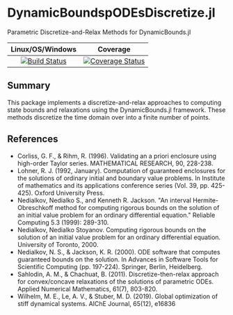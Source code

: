 # DynamicBoundspODEsDiscretize.jl
Parametric Discretize-and-Relax Methods for DynamicBounds.jl

| **Linux/OS/Windows**                                   |        **Coverage**             |              
|:-------------------------------------------------------:|:-------------------------------------------------------:|
| [![Build Status](https://travis-ci.org/PSORLab/DynamicBoundspODEsDiscretize.jl.svg?branch=master)](https://travis-ci.org/PSORLab/DynamicBoundspODEsDiscretize.jl) | [![Coverage Status](https://coveralls.io/repos/github/PSORLab/DynamicBoundspODEsDiscretize.jl/badge.svg?branch=master)](https://coveralls.io/github/PSORLab/DynamicBoundspODEsDiscretize.jl?branch=master) |

## Summary
This package implements a discretize-and-relax approaches to
computing state bounds and relaxations using the DynamicBounds.jl framework. These methods discretize the time domain over into a finite number of points.

## References
- Corliss, G. F., & Rihm, R. (1996). Validating an a priori enclosure using high-order Taylor series. MATHEMATICAL RESEARCH, 90, 228-238.
- Lohner, R. J. (1992, January). Computation of guaranteed enclosures for the solutions of ordinary initial and boundary value problems. In Institute of mathematics and its applications conference series (Vol. 39, pp. 425-425). Oxford University Press.
- Nedialkov, Nedialko S., and Kenneth R. Jackson. "An interval Hermite-Obreschkoff method for computing rigorous bounds on the solution of an initial value problem for an ordinary differential equation." Reliable Computing 5.3 (1999): 289-310.
- Nedialkov, Nedialko Stoyanov. Computing rigorous bounds on the solution of an initial value problem for an ordinary differential equation. University of Toronto, 2000.
- Nedialkov, N. S., & Jackson, K. R. (2000). ODE software that computes guaranteed bounds on the solution. In Advances in Software Tools for Scientific Computing (pp. 197-224). Springer, Berlin, Heidelberg.
- Sahlodin, A. M., & Chachuat, B. (2011). Discretize-then-relax approach for convex/concave relaxations of the solutions of parametric ODEs. Applied Numerical Mathematics, 61(7), 803-820.
- Wilhelm, M. E., Le, A. V., & Stuber, M. D. (2019). Global optimization of stiff dynamical systems. AIChE Journal, 65(12), e16836
